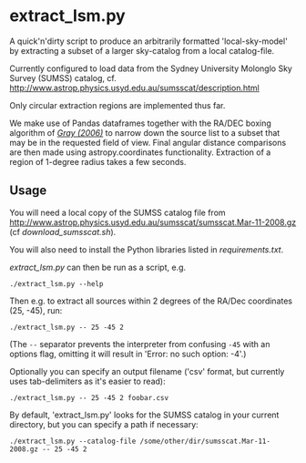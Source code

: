 # extract_lsm.py

A quick'n'dirty script to produce an arbitrarily formatted 'local-sky-model'
by extracting a subset of a larger sky-catalog from a local catalog-file.

Currently configured to load data from the Sydney University Molonglo Sky
Survey (SUMSS) catalog, cf.
http://www.astrop.physics.usyd.edu.au/sumsscat/description.html

Only circular extraction regions are implemented thus far.

We make use of Pandas dataframes together with the RA/DEC boxing algorithm of
*[Gray (2006)](http://research.microsoft.com/pubs/64524/tr-2006-52.pdf)*
to narrow down the source list to a subset that may be in the requested field
of view. Final angular distance comparisons are then made using
astropy.coordinates functionality. Extraction of a region of 1-degree radius
takes a few seconds.

## Usage
You will need a local copy of the SUMSS catalog file from 
http://www.astrop.physics.usyd.edu.au/sumsscat/sumsscat.Mar-11-2008.gz (cf *download_sumsscat.sh*).

You will also need to install the Python libraries listed in *requirements.txt*.

*extract_lsm.py* can then be run as a script, e.g.
    
    ./extract_lsm.py --help

Then e.g. to extract all sources within 2 degrees of the RA/Dec coordinates (25, -45), run:

    ./extract_lsm.py -- 25 -45 2
    
(The `--` separator prevents the interpreter from confusing `-45` with an options flag, omitting it will result in 'Error: no such option: -4'.)
    
Optionally you can specify an output filename ('csv' format, but currently uses tab-delimiters as it's easier to read):

    ./extract_lsm.py -- 25 -45 2 foobar.csv

By default, 'extract_lsm.py' looks for the SUMSS catalog in your current directory, but you can specify a path if necessary:

    ./extract_lsm.py --catalog-file /some/other/dir/sumsscat.Mar-11-2008.gz -- 25 -45 2
